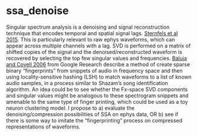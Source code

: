 # ssa_denoise

Singular spectrum analysis is a denoising and signal reconstruction technique that encodes temporal and spatial signal lags. [Sternfels et al 2015](https://www.cgg.com/sites/default/files/2020-11/cggv_0000022842.pdf). This is particularly relevant to raw ephys waveforms, which can appear across multiple channels with a lag. SVD is performed on a matrix of shifted copies of the signal and the denoised/reconstructed waveform is recovered by selecting the top few singular values and frequencies. [Baluja and Covell 2006](https://static.googleusercontent.com/media/research.google.com/en//pubs/archive/32685.pdf) from Google Research describe a method of create sparse binary “fingerprints” from snippets of audio in frequency space and then using locality-sensitive hashing (LSH) to match waveforms to a list of known audio samples, in a process similar to Shazam’s song identification algorithm. An idea could be to see whether the Fx-space SVD components and singular values might be analogous to these spectrogram snippets and amenable to the same type of finger printing, which could be used as a toy neuron clustering model. I propose to a) evaluate the denoising/compression possibilities of SSA on ephys data, OR b) see if there is some way to imitate the “fingerprinting” process on compressed representations of waveforms. 